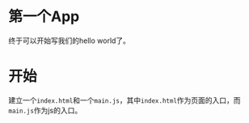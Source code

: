 # 第一个App

终于可以开始写我们的hello world了。

# 开始

建立一个`index.html`和一个`main.js`，其中`index.html`作为页面的入口，而`main.js`作为js的入口。





